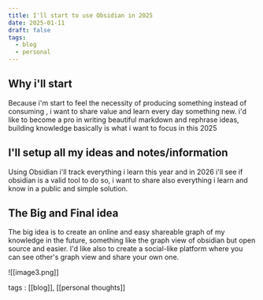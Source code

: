 ```yaml
---
title: I'll start to use Obsidian in 2025
date: 2025-01-11
draft: false
tags:
  - blog
  - personal
---
```


## Why i'll start

Because i'm start to feel the necessity of producing something instead of consuming , i want to share value and learn every day something new.
i'd like to become a pro in writing beautiful markdown and rephrase ideas, building knowledge basically is what i want to focus in this 2025

## I'll setup all my ideas and notes/information

Using Obsidian i'll track everything i learn this year and in 2026 i'll see if obsidian is a valid tool to do so, i want to share also everything i learn and know in a public and simple solution.

## The Big and Final idea

The big idea is to create an online and easy shareable graph of my knowledge in the future, something like the graph view of obsidian but open source and easier.
I'd like also to create a social-like platform where you can see other's graph view and share your own one.

![[image3.png]]

tags : [[blog]], [[personal thoughts]]
